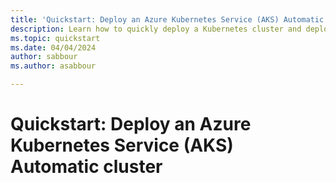 ```yaml
---
title: 'Quickstart: Deploy an Azure Kubernetes Service (AKS) Automatic cluster'
description: Learn how to quickly deploy a Kubernetes cluster and deploy an application in Azure Kubernetes Service (AKS) Automatic.
ms.topic: quickstart
ms.date: 04/04/2024
author: sabbour
ms.author: asabbour

---
```


# Quickstart: Deploy an Azure Kubernetes Service (AKS) Automatic cluster

